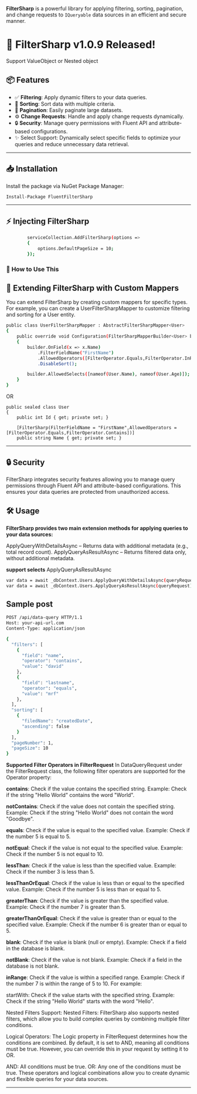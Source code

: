 **FilterSharp** is a powerful library for applying filtering, sorting, pagination, and change requests to `IQueryable` data sources in an efficient and secure manner.

# 🚀 **FilterSharp v1.0.9 Released!**
Support ValueObject or Nested object

## 📦 **Features**

- ✅ **Filtering**: Apply dynamic filters to your data queries.
- 🔄 **Sorting**: Sort data with multiple criteria.
- 📄 **Pagination**: Easily paginate large datasets.
- ⚙️ **Change Requests**: Handle and apply change requests dynamically.
- 🔒 **Security**: Manage query permissions with Fluent API and attribute-based configurations.
- ✨ Select Support: Dynamically select specific fields to optimize your queries and reduce unnecessary data retrieval.

---

## 📥 **Installation**

Install the package via NuGet Package Manager:

```bash
Install-Package FluentFilterSharp 
```
---

##  ⚡ **Injecting FilterSharp** ##
```bash
        serviceCollection.AddFilterSharp(options =>
        { 
            options.DefaultPageSize = 10;
        });
```

### 🔹 **How to Use This**

## 🔄 Extending FilterSharp with Custom Mappers ##
You can extend FilterSharp by creating custom mappers for specific types. For example, you can create a UserFilterSharpMapper to customize filtering and sorting for a User entity.
```bash
public class UserFilterSharpMapper : AbstractFilterSharpMapper<User>
{
    public override void Configuration(FilterSharpMapperBuilder<User> builder)
    {
        builder.OnField(x => x.Name)
            .FilterFieldName("FirstName")
            .AllowedOperators([FilterOperator.Equals,FilterOperator.InRange])
            .DisableSort();

        builder.AllowedSelects([nameof(User.Name), nameof(User.Age)]);
    }
}
```
OR

```code
public sealed class User
{
    public int Id { get; private set; }

    [FilterSharp(FilterFieldName = "FirstName",AllowedOperators = [FilterOperator.Equals,FilterOperator.Contains])]
    public string Name { get; private set; } 

```
---
## 🔒 **Security** ##

FilterSharp integrates security features allowing you to manage query permissions through Fluent API and attribute-based configurations. This ensures your data queries are protected from unauthorized access.

## 🛠️ **Usage** ##

**FilterSharp provides two main extension methods for applying queries to your data sources:**

ApplyQueryWithDetailsAsync – Returns data with additional metadata (e.g., total record count).
ApplyQueryAsResultAsync – Returns filtered data only, without additional metadata.

**support selects**  ApplyQueryAsResultAsync
```bash
var data = await _dbContext.Users.ApplyQueryWithDetailsAsync(queryRequest); 
var data = await _dbContext.Users.ApplyQueryAsResultAsync(queryRequest);   //=> support selects
```

 ## **Sample post** ##
```bash
POST /api/data-query HTTP/1.1
Host: your-api-url.com
Content-Type: application/json

{
  "filters": [
    {
      "field": "name",
      "operator": "contains",
      "value": "david"
    },
    {
      "field": "lastname",
      "operator": "equals",
      "value": "mrf"
    },
  ],
  "sorting": [
    {
      "filedName": "createdDate",
      "ascending": false
    }
  ],
  "pageNumber": 1,
  "pageSize": 10
}
```

**Supported Filter Operators in FilterRequest**
In DataQueryRequest under the FilterRequest class, the following filter operators are supported for the Operator property:

**contains**: Check if the value contains the specified string.
Example: Check if the string "Hello World" contains the word "World".

**notContains**: Check if the value does not contain the specified string.
Example: Check if the string "Hello World" does not contain the word "Goodbye".

**equals**: Check if the value is equal to the specified value.
Example: Check if the number 5 is equal to 5.

**notEqual**: Check if the value is not equal to the specified value.
Example: Check if the number 5 is not equal to 10.

**lessThan**: Check if the value is less than the specified value.
Example: Check if the number 3 is less than 5.

**lessThanOrEqual**: Check if the value is less than or equal to the specified value.
Example: Check if the number 5 is less than or equal to 5.

**greaterThan**: Check if the value is greater than the specified value.
Example: Check if the number 7 is greater than 5.

**greaterThanOrEqual**: Check if the value is greater than or equal to the specified value.
Example: Check if the number 6 is greater than or equal to 5.

**blank**: Check if the value is blank (null or empty).
Example: Check if a field in the database is blank.

**notBlank**: Check if the value is not blank.
Example: Check if a field in the database is not blank.

**inRange**: Check if the value is within a specified range.
Example: Check if the number 7 is within the range of 5 to 10.
For example:

startWith: Check if the value starts with the specified string.
Example: Check if the string "Hello World" starts with the word "Hello".

Nested Filters Support:
Nested Filters: FilterSharp also supports nested filters, which allow you to build complex queries by combining multiple filter conditions.

Logical Operators:
The Logic property in FilterRequest determines how the conditions are combined. By default, it is set to AND, meaning all conditions must be true. However, you can override this in your request by setting it to OR.

AND: All conditions must be true.
OR: Any one of the conditions must be true.
These operators and logical combinations allow you to create dynamic and flexible queries for your data sources.

---



